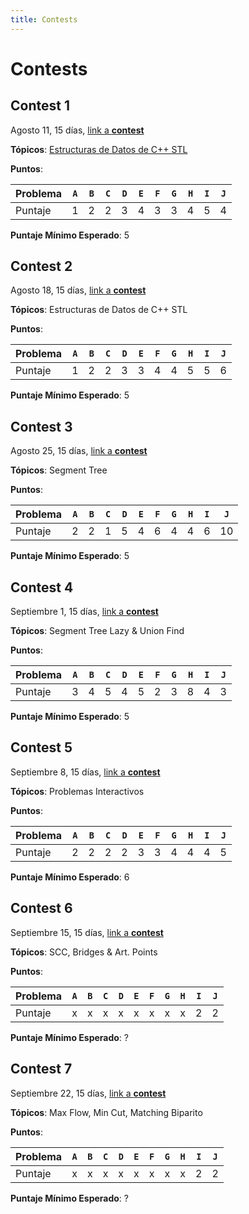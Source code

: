 ```yaml
---
title: Contests
---
```


# Contests

## Contest 1

Agosto 11, 15 días, [link a **contest**](https://vjudge.net/contest/575177)

**Tópicos**: [Estructuras de Datos de C++ STL](../resources/data_structures)

**Puntos**:

| Problema  | `A` | `B` | `C` | `D` | `E` | `F` | `G` | `H` | `I` | `J` |
| --------- | --- | --- | --- | --- | --- | --- | --- | --- | --- | --- | 
| Puntaje   |  1  |  2  |  2  |  3  |  4  |  3  |  3  |  4  |  5  |  4  | 

**Puntaje Mínimo Esperado**: 5

## Contest 2

Agosto 18, 15 días, [link a **contest**](https://vjudge.net/contest/576332)

**Tópicos**: Estructuras de Datos de C++ STL

**Puntos**:

| Problema  | `A` | `B` | `C` | `D` | `E` | `F` | `G` | `H` | `I` | `J` |
| --------- | --- | --- | --- | --- | --- | --- | --- | --- | --- | --- | 
| Puntaje   |  1  |  2  |  2  |  3  |  3  |  4  |  4  |  5  |  5  |  6  | 

**Puntaje Mínimo Esperado**: 5

## Contest 3

Agosto 25, 15 días, [link a **contest**](https://vjudge.net/contest/578633)

**Tópicos**: Segment Tree

**Puntos**:

| Problema  | `A` | `B` | `C` | `D` | `E` | `F` | `G` | `H` | `I` | `J` |
| --------- | --- | --- | --- | --- | --- | --- | --- | --- | --- | --- | 
| Puntaje   |  2  |  2  |  1  |  5  |  4  |  6  |  4  |  4  |  6  |  10  | 

**Puntaje Mínimo Esperado**: 5

## Contest 4

Septiembre 1, 15 días, [link a **contest**](https://vjudge.net/contest/578988)

**Tópicos**: Segment Tree Lazy & Union Find

**Puntos**:

| Problema  | `A` | `B` | `C` | `D` | `E` | `F` | `G` | `H` | `I` | `J` |
| --------- | --- | --- | --- | --- | --- | --- | --- | --- | --- | --- | 
| Puntaje   |  3  |  4  |  5  |  4  |  5  |  2  |  3  |  8  |  4  |  3  | 

**Puntaje Mínimo Esperado**: 5

## Contest 5

Septiembre 8, 15 días, [link a **contest**](https://vjudge.net/contest/580282)

**Tópicos**: Problemas Interactivos

**Puntos**:

| Problema  | `A` | `B` | `C` | `D` | `E` | `F` | `G` | `H` | `I` | `J` |
| --------- | --- | --- | --- | --- | --- | --- | --- | --- | --- | --- | 
| Puntaje   |  2  |  2  |  2  |  2  |  3  |  3  |  4  |  4  |  4  |  5  | 

**Puntaje Mínimo Esperado**: 6

## Contest 6

Septiembre 15, 15 días, [link a **contest**](https://vjudge.net/contest/581581)

**Tópicos**: SCC, Bridges & Art. Points

**Puntos**:

| Problema  | `A` | `B` | `C` | `D` | `E` | `F` | `G` | `H` | `I` | `J` |
| --------- | --- | --- | --- | --- | --- | --- | --- | --- | --- | --- | 
| Puntaje   |  x  |  x  |  x  |  x  |  x  |  x  |  x  |  x  |  2  |  2  | 

**Puntaje Mínimo Esperado**: ?

## Contest 7

Septiembre 22, 15 días, [link a **contest**](https://vjudge.net/contest/583245)

**Tópicos**: Max Flow, Min Cut, Matching Biparito

**Puntos**:

| Problema  | `A` | `B` | `C` | `D` | `E` | `F` | `G` | `H` | `I` | `J` |
| --------- | --- | --- | --- | --- | --- | --- | --- | --- | --- | --- | 
| Puntaje   |  x  |  x  |  x  |  x  |  x  |  x  |  x  |  x  |  2  |  2  | 

**Puntaje Mínimo Esperado**: ?



